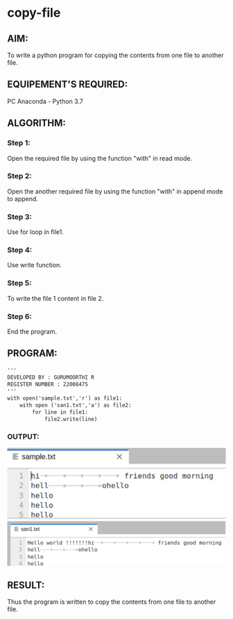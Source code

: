 # copy-file
## AIM:
To write a python program for copying the contents from one file to another file.
## EQUIPEMENT'S REQUIRED: 
PC
Anaconda - Python 3.7
## ALGORITHM: 
### Step 1:
Open the required file by using the function "with" in read mode.
### Step 2: 
 Open the another required file by using the function "with" in append mode to append.
### Step 3: 
Use for loop in file1.
### Step 4:  
Use write function.
### Step 5: 
To write the file 1 content in file 2.
### Step 6: 
End the program.
## PROGRAM:
```
'''
DEVELOPED BY : GURUMOORTHI R
REGISTER NUMBER : 22008475
'''
with open('sample.txt','r') as file1:
    with open ('san1.txt','a') as file2:
        for line in file1:
            file2.write(line)
```

### OUTPUT:
![OUTPUT](/Screenshot%202023-01-24%20104753.jpg)
![OUTPUT](/2.jpg)


## RESULT:
Thus the program is written to copy the contents from one file to another file.